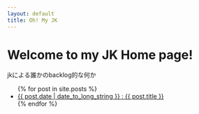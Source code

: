```yaml
---
layout: default
title: Oh! My JK
---
```

# Welcome to my JK Home page!
jkによる誰かのbacklog的な何か

<ul>
{% for post in site.posts %}
  <li>
    <a href="{{ post.url }}">{{ post.date | date_to_long_string }} : {{ post.title }}</a>
  </li>
{% endfor %}
</ul>
